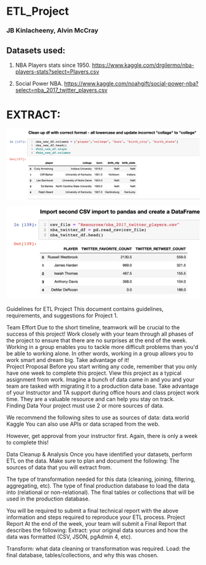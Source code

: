# ETL_Project 
### JB Kinlacheeny, Alvin McCray

## Datasets used: 

1.	NBA Players stats since 1950. https://www.kaggle.com/drgilermo/nba-players-stats?select=Players.csv 

2.	Social Power NBA. https://www.kaggle.com/noahgift/social-power-nba?select=nba_2017_twitter_players.csv

# EXTRACT:

![images/ETL_1.png](images/ETL_1.png)

![images/ETL_2.png](images/ETL_2.png)


Guidelines for ETL Project This document contains guidelines, requirements, and suggestions for Project 1.  

Team Effort Due to the short timeline, teamwork will be crucial to the success of this project! Work closely with your team through all phases of the project to ensure that there are no surprises at the end of the week. 
Working in a group enables you to tackle more difficult problems than you'd be able to working alone. In other words, working in a group allows you to work smart and dream big. Take advantage of it!  
Project Proposal Before you start writing any code, remember that you only have one week to complete this project. 
View this project as a typical assignment from work. Imagine a bunch of data came in and you and your team are tasked with migrating it to a production data base. 
Take advantage of your Instructor and TA support during office hours and class project work time. They are a valuable resource and can help you stay on track.  
Finding Data Your project must use 2 or more sources of data. 

We recommend the following sites to use as sources of data:   data.world   Kaggle   You can also use APIs or data scraped from the web. 

However, get approval from your instructor first. Again, there is only a week to complete this!  

Data Cleanup &amp; Analysis Once you have identified your datasets, perform ETL on the data. Make sure to plan and document the following:   The sources of data that you will extract from.   

The type of transformation needed for this data (cleaning, joining, filtering, aggregating, etc).   The type of final production database to load the data into (relational or non-relational).   The final tables or collections that will be used in the production database.   

You will be required to submit a final technical report with the above information and steps required to reproduce your ETL process.  Project Report At the end of the week, your team will submit a Final Report that describes the following:   Extract: your original data sources and how the data was formatted (CSV, JSON, pgAdmin 4, etc).   

Transform: what data cleaning or transformation was required.   Load: the final database, tables/collections, and why this was chosen.
